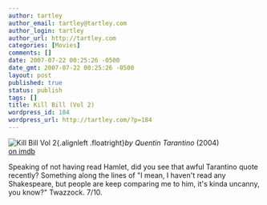 ```yaml
---
author: tartley
author_email: tartley@tartley.com
author_login: tartley
author_url: http://tartley.com
categories: [Movies]
comments: []
date: 2007-07-22 00:25:26 -0500
date_gmt: 2007-07-22 00:25:26 -0500
layout: post
published: true
status: publish
tags: []
title: Kill Bill (Vol 2)
wordpress_id: 184
wordpress_url: http://tartley.com/?p=184
---
```


![Kill Bill Vol
2](/assets/2007/07/killbill.jpg){.alignleft
.floatright}*by Quentin Tarantino* (2004)\
[on imdb](http://imdb.com/title/tt0378194/)

Speaking of not having read Hamlet, did you see that awful Tarantino
quote recently? Something along the lines of "I mean, I haven't read any
Shakespeare, but people are keep comparing me to him, it's kinda
uncanny, you know?" Twazzock. 7/10.
